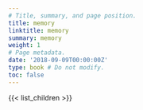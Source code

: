 ```yaml
---
# Title, summary, and page position.
title: memory
linktitle: memory
summary: memory
weight: 1
# Page metadata.
date: '2018-09-09T00:00:00Z'
type: book # Do not modify.
toc: false
---
```


{{< list_children >}}